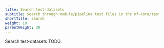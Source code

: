 ```yaml
---
title: Search test-datasets
subtitle: Search through module/pipeline test files in the nf-core/test-datasets repository
shortTitle: search
weight: 10
parentWeight: 30
---
```


Search test-datasets TODO.
